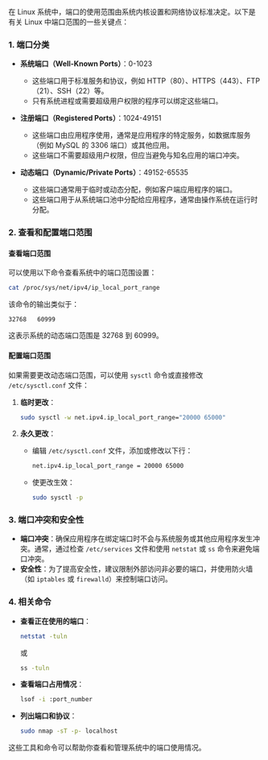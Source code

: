 在 Linux 系统中，端口的使用范围由系统内核设置和网络协议标准决定。以下是有关 Linux 中端口范围的一些关键点：

### 1. 端口分类

- **系统端口（Well-Known Ports）**：0-1023
  - 这些端口用于标准服务和协议，例如 HTTP（80）、HTTPS（443）、FTP（21）、SSH（22）等。
  - 只有系统进程或需要超级用户权限的程序可以绑定这些端口。

- **注册端口（Registered Ports）**：1024-49151
  - 这些端口由应用程序使用，通常是应用程序的特定服务，如数据库服务（例如 MySQL 的 3306 端口）或其他应用。
  - 这些端口不需要超级用户权限，但应当避免与知名应用的端口冲突。

- **动态端口（Dynamic/Private Ports）**：49152-65535
  - 这些端口通常用于临时或动态分配，例如客户端应用程序的端口。
  - 这些端口用于从系统端口池中分配给应用程序，通常由操作系统在运行时分配。

### 2. 查看和配置端口范围

#### 查看端口范围
可以使用以下命令查看系统中的端口范围设置：

```bash
cat /proc/sys/net/ipv4/ip_local_port_range
```

该命令的输出类似于：

```
32768   60999
```

这表示系统的动态端口范围是 32768 到 60999。

#### 配置端口范围
如果需要更改动态端口范围，可以使用 `sysctl` 命令或直接修改 `/etc/sysctl.conf` 文件：

1. **临时更改**：
   ```bash
   sudo sysctl -w net.ipv4.ip_local_port_range="20000 65000"
   ```

2. **永久更改**：
   - 编辑 `/etc/sysctl.conf` 文件，添加或修改以下行：
     ```bash
     net.ipv4.ip_local_port_range = 20000 65000
     ```
   - 使更改生效：
     ```bash
     sudo sysctl -p
     ```

### 3. 端口冲突和安全性

- **端口冲突**：确保应用程序在绑定端口时不会与系统服务或其他应用程序发生冲突。通常，通过检查 `/etc/services` 文件和使用 `netstat` 或 `ss` 命令来避免端口冲突。
- **安全性**：为了提高安全性，建议限制外部访问非必要的端口，并使用防火墙（如 `iptables` 或 `firewalld`）来控制端口访问。

### 4. 相关命令

- **查看正在使用的端口**：
  ```bash
  netstat -tuln
  ```
  或
  ```bash
  ss -tuln
  ```

- **查看端口占用情况**：
  ```bash
  lsof -i :port_number
  ```

- **列出端口和协议**：
  ```bash
  sudo nmap -sT -p- localhost
  ```

这些工具和命令可以帮助你查看和管理系统中的端口使用情况。
